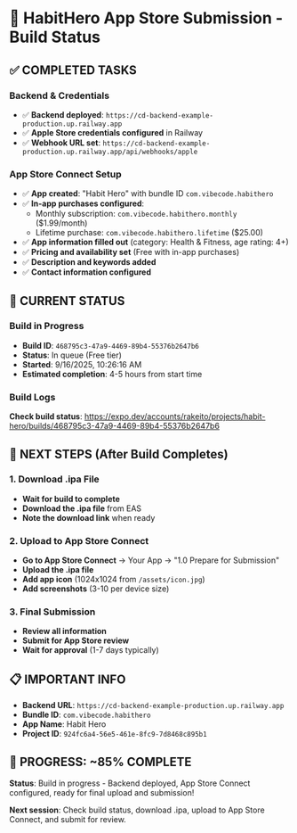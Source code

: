 # 🚀 HabitHero App Store Submission - Build Status

## ✅ **COMPLETED TASKS**

### Backend & Credentials
- ✅ **Backend deployed**: `https://cd-backend-example-production.up.railway.app`
- ✅ **Apple Store credentials configured** in Railway
- ✅ **Webhook URL set**: `https://cd-backend-example-production.up.railway.app/api/webhooks/apple`

### App Store Connect Setup
- ✅ **App created**: "Habit Hero" with bundle ID `com.vibecode.habithero`
- ✅ **In-app purchases configured**:
  - Monthly subscription: `com.vibecode.habithero.monthly` ($1.99/month)
  - Lifetime purchase: `com.vibecode.habithero.lifetime` ($25.00)
- ✅ **App information filled out** (category: Health & Fitness, age rating: 4+)
- ✅ **Pricing and availability set** (Free with in-app purchases)
- ✅ **Description and keywords added**
- ✅ **Contact information configured**

## 🔄 **CURRENT STATUS**

### Build in Progress
- **Build ID**: `468795c3-47a9-4469-89b4-55376b2647b6`
- **Status**: In queue (Free tier)
- **Started**: 9/16/2025, 10:26:16 AM
- **Estimated completion**: 4-5 hours from start time

### Build Logs
**Check build status**: https://expo.dev/accounts/rakeito/projects/habit-hero/builds/468795c3-47a9-4469-89b4-55376b2647b6

## 🎯 **NEXT STEPS (After Build Completes)**

### 1. Download .ipa File
- **Wait for build to complete**
- **Download the .ipa file** from EAS
- **Note the download link** when ready

### 2. Upload to App Store Connect
- **Go to App Store Connect** → Your App → "1.0 Prepare for Submission"
- **Upload the .ipa file**
- **Add app icon** (1024x1024 from `/assets/icon.jpg`)
- **Add screenshots** (3-10 per device size)

### 3. Final Submission
- **Review all information**
- **Submit for App Store review**
- **Wait for approval** (1-7 days typically)

## 📋 **IMPORTANT INFO**

- **Backend URL**: `https://cd-backend-example-production.up.railway.app`
- **Bundle ID**: `com.vibecode.habithero`
- **App Name**: Habit Hero
- **Project ID**: `924fc6a4-56e5-461e-8fc9-7d8468c895b1`

## 🎉 **PROGRESS: ~85% COMPLETE**

**Status**: Build in progress - Backend deployed, App Store Connect configured, ready for final upload and submission!

**Next session**: Check build status, download .ipa, upload to App Store Connect, and submit for review.

